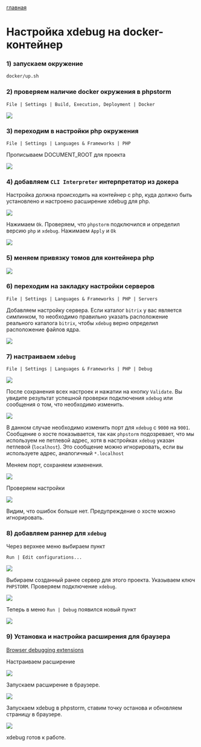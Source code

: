 [главная](../../readme.md)

# Настройка xdebug на docker-контейнер

### 1) запускаем окружение

```bash
docker/up.sh
```

### 2) проверяем наличие docker окружения в phpstorm

```text
File | Settings | Build, Execution, Deployment | Docker
```

![](images/1.png)

### 3) переходим в настройки php окружения

```text
File | Settings | Languages & Frameworks | PHP
```

Прописываем DOCUMENT_ROOT для проекта

![](images/2.png)

### 4) добавляем `CLI Interpreter` интерпретатор из докера

Настройка должна происходить на контейнер с php, куда должно быть установлено и настроено расширение xdebug для php.

![](images/3.png)

Нажимаем `Ok`. Проверяем, что `phpstorm` подключился и определил версию `php` и `xdebug`. Нажимаем `Apply` и `Ok` 

![](images/4.png)

### 5) меняем привязку томов для контейнера php

![](images/5.png)

### 6) переходим на закладку настройки серверов

```text
File | Settings | Languages & Frameworks | PHP | Servers
```

Добавляем настройку сервера. Если каталог `bitrix` у вас является симлинком, то необходимо правильно указать расположение реального каталога `bitrix`, чтобы `xdebug` верно определил расположение файлов ядра.

![](images/6.png)

### 7) настраиваем `xdebug`

```text
File | Settings | Languages & Frameworks | PHP | Debug
```

![](images/7.png)

После сохранения всех настроек и нажатии на кнопку `Validate`. Вы увидите результат успешной проверки подключения `xdebug` или сообщения о том, что необходимо изменить.

![](images/8.png)

В данном случае необходимо изменить порт для `xdebug` с `9000` на `9001`. Сообщение о хосте показывается, так как `phpstorm` подозревает, что мы используем не петлевой адрес, хотя в настройках `xdebug` указан петлевой (`localhost`). Это сообщение можно игнорировать, если вы используете адрес, аналогичный `*.localhost `

Меняем порт, сохраняем изменения.

![](images/9.png)

Проверяем настройки

![](images/10.png)

Видим, что ошибок больше нет. Предупреждение о хосте можно игнорировать.

### 8) добавляем раннер для `xdebug`

Через верхнее меню выбираем пункт

```text
Run | Edit configurations...
```

![](images/11.png)

Выбираем созданный ранее сервер для этого проекта. Указываем ключ `PHPSTORM`. Проверяем подключение `xdebug`.

![](images/12.png)

Теперь в меню `Run | Debug` появился новый пункт

![](images/13.png)

### 9) Установка и настройка расширения для браузера

[Browser debugging extensions](https://www.jetbrains.com/help/phpstorm/browser-debugging-extensions.html)

Настраиваем расширение

![](images/14.png)

Запускаем расширение в браузере.

![](images/15.png)

Запускаем xdebug в phpstorm, ставим точку останова и обновляем страницу в браузере.

![](images/16.png)

xdebug готов к работе.
